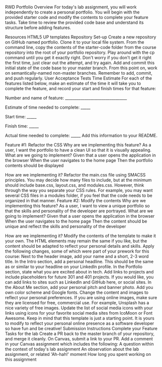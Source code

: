 RWD Portfolio
Overview
For today's lab assignment, you will work independently to create a personal portfolio. You will begin with the provided starter code and modify the contents to complete your feature tasks. Take time to review the provided code base and understand its structure before adding features.

Resources
HTML5 UP templates
Repository Set-up
Create a new repository on GitHub named portfolio. Clone it to your local file system.
From the command line, copy the contents of the starter-code folder from the course repository into the root of your portfolio repository. Play around with the cp command until you get it exactly right. Don't worry if you don't get it right the first time, just clear out the attempt, and try again.
Add and commit this initial state of the code base to your master branch.
From this point on, work on semantically-named non-master branches. Remember to add, commit, and push regularly.
User Acceptance Tests
Time Estimate
For each of the features listed below, make an estimate of the time it will take you to complete the feature, and record your start and finish times for that feature:

Number and name of feature: ________________________________

Estimate of time needed to complete: _____

Start time: _____

Finish time: _____

Actual time needed to complete: _____
Add this information to your README.

Feature #1: Refactor the CSS
Why are we implementing this feature?
As a user, I want the portfolio to have a clean UI so that it is visually appealing.
What are we going to implement?
Given that a user opens the application in the browser
When the user navigates to the home page
Then the portfolio contents should be displayed

How are we implementing it?
Refactor the main.css file using SMACSS principles.
You may decide how many files to include, but at the minimum should include base.css, layout.css, and modules.css. However, think through the way you separate your CSS rules. For example, you may want several CSS files in a modules folder, if you feel that the code needs to be organized in that manner.
Feature #2: Modify the contents
Why are we implementing this feature?
As a user, I want to view a unique portfolio so that the skills and personality of the developer are portrayed.
What are we going to implement?
Given that a user opens the application in the browser
When the user navigates to the home page
Then the content should be unique and reflect the skills and personality of the developer

How are we implementing it?
Modify the contents of the template to make it your own. The HTML elements may remain the same if you like, but the content should be adapted to reflect your personal details and skills.
Apply the following changes, some of which were part of your prework for this course:
Next to the header image, add your name and a short, 2-3 word title.
In the Intro section, add a personal headline. This should be the same as or similar to your headline on your LinkedIn profile.
In the Portfolio section, state what you are excited about in tech. Add links to projects and include placeholders for future 301 and 401 projects. If you would like, you can add links to sites such as LinkedIn and GitHub here, or social sites.
In the About Me section, add your personal pitch and banner photo.
Add you own color scheme and Google fonts.
Change the content and images to reflect your personal preferences. If you are using online images, make sure they are licensed for free, commercial use. For example, Unsplash has a nice variety of free images.
Update the list of social media icons with your links using icons for your favorite social media sites from IcoMoon or Font Awesome.
Keep in mind that this template is just a starting point. It is yours to modify to reflect your personal online presence as a software developer so have fun and be creative!
Submission Instructions
Complete your Feature Tasks for the lab
Create a PR back to the master branch of your repository, and merge it cleanly.
On Canvas, submit a link to your PR. Add a comment in your Canvas assignment which includes the following:
A question within the context of today's lab assignment
An observation about the lab assignment, or related 'Ah-hah!' moment
How long you spent working on this assignment
